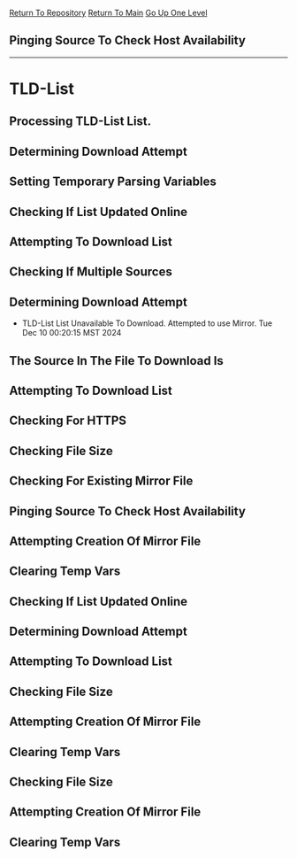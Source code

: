 [Return To Repository](https://github.com/DigitalWarrior/piholeparser/)
[Return To Main](https://github.com/DigitalWarrior/piholeparser/blob/master/RecentRunLogs/Mainlog.md)
[Go Up One Level](https://github.com/DigitalWarrior/piholeparser/blob/master/RecentRunLogs/TopLevelScripts/15-Processing-Top-Level-Domains.md)
## Pinging Source To Check Host Availability
____________________________________
# TLD-List
## Processing TLD-List List.
## Determining Download Attempt
## Setting Temporary Parsing Variables
## Checking If List Updated Online
## Attempting To Download List
## Checking If Multiple Sources
## Determining Download Attempt
* TLD-List List Unavailable To Download. Attempted to use Mirror. Tue Dec 10 00:20:15 MST 2024
## The Source In The File To Download Is
## Attempting To Download List
## Checking For HTTPS
## Checking File Size
## Checking For Existing Mirror File
## Pinging Source To Check Host Availability
## Attempting Creation Of Mirror File
## Clearing Temp Vars
## Checking If List Updated Online
## Determining Download Attempt
## Attempting To Download List
## Checking File Size
## Attempting Creation Of Mirror File
## Clearing Temp Vars
## Checking File Size
## Attempting Creation Of Mirror File
## Clearing Temp Vars
